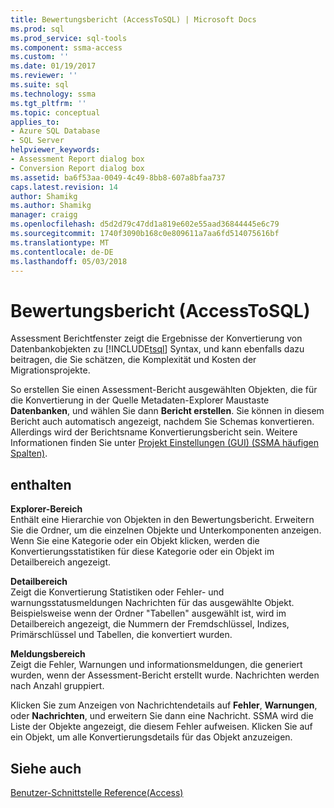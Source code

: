 ```yaml
---
title: Bewertungsbericht (AccessToSQL) | Microsoft Docs
ms.prod: sql
ms.prod_service: sql-tools
ms.component: ssma-access
ms.custom: ''
ms.date: 01/19/2017
ms.reviewer: ''
ms.suite: sql
ms.technology: ssma
ms.tgt_pltfrm: ''
ms.topic: conceptual
applies_to:
- Azure SQL Database
- SQL Server
helpviewer_keywords:
- Assessment Report dialog box
- Conversion Report dialog box
ms.assetid: ba6f53aa-0049-4c49-8bb8-607a8bfaa737
caps.latest.revision: 14
author: Shamikg
ms.author: Shamikg
manager: craigg
ms.openlocfilehash: d5d2d79c47dd1a819e602e55aad36844445e6c79
ms.sourcegitcommit: 1740f3090b168c0e809611a7aa6fd514075616bf
ms.translationtype: MT
ms.contentlocale: de-DE
ms.lasthandoff: 05/03/2018
---
```

# <a name="assessment-report-accesstosql"></a>Bewertungsbericht (AccessToSQL)
Assessment Berichtfenster zeigt die Ergebnisse der Konvertierung von Datenbankobjekten zu [!INCLUDE[tsql](../../includes/tsql_md.md)] Syntax, und kann ebenfalls dazu beitragen, die Sie schätzen, die Komplexität und Kosten der Migrationsprojekte.  
  
So erstellen Sie einen Assessment-Bericht ausgewählten Objekten, die für die Konvertierung in der Quelle Metadaten-Explorer Maustaste **Datenbanken**, und wählen Sie dann **Bericht erstellen**. Sie können in diesem Bericht auch automatisch angezeigt, nachdem Sie Schemas konvertieren. Allerdings wird der Berichtsname Konvertierungsbericht sein. Weitere Informationen finden Sie unter [Projekt Einstellungen (GUI) (SSMA häufigen Spalten)](http://msdn.microsoft.com/en-us/cf06baf1-8714-48a3-95dc-781f6ca53693).  
  
## <a name="options"></a>enthalten  
**Explorer-Bereich**  
Enthält eine Hierarchie von Objekten in den Bewertungsbericht. Erweitern Sie die Ordner, um die einzelnen Objekte und Unterkomponenten anzeigen. Wenn Sie eine Kategorie oder ein Objekt klicken, werden die Konvertierungsstatistiken für diese Kategorie oder ein Objekt im Detailbereich angezeigt.  
  
**Detailbereich**  
Zeigt die Konvertierung Statistiken oder Fehler- und warnungsstatusmeldungen Nachrichten für das ausgewählte Objekt. Beispielsweise wenn der Ordner "Tabellen" ausgewählt ist, wird im Detailbereich angezeigt, die Nummern der Fremdschlüssel, Indizes, Primärschlüssel und Tabellen, die konvertiert wurden.  
  
**Meldungsbereich**  
Zeigt die Fehler, Warnungen und informationsmeldungen, die generiert wurden, wenn der Assessment-Bericht erstellt wurde. Nachrichten werden nach Anzahl gruppiert.  
  
Klicken Sie zum Anzeigen von Nachrichtendetails auf **Fehler**, **Warnungen**, oder **Nachrichten**, und erweitern Sie dann eine Nachricht. SSMA wird die Liste der Objekte angezeigt, die diesem Fehler aufweisen. Klicken Sie auf ein Objekt, um alle Konvertierungsdetails für das Objekt anzuzeigen.  
  
## <a name="see-also"></a>Siehe auch  
[Benutzer-Schnittstelle Reference(Access)](http://msdn.microsoft.com/en-us/af24c303-4a41-449b-9c86-d6558a97e839)  
  
